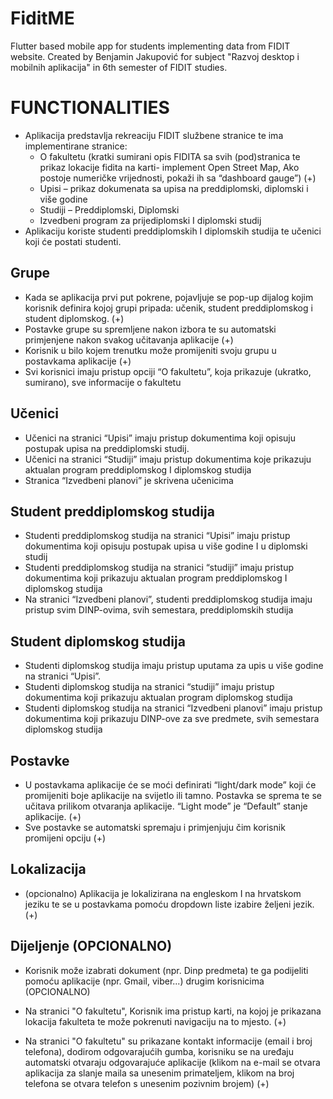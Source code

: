 # FiditME
Flutter based mobile app for students implementing data from FIDIT website. Created by Benjamin Jakupović for subject "Razvoj desktop i mobilnih aplikacija" in 6th semester of FIDIT studies.

# FUNCTIONALITIES

*	Aplikacija predstavlja rekreaciju FIDIT službene stranice te ima implementirane stranice:
    - O fakultetu (kratki sumirani opis FIDITA sa svih (pod)stranica te prikaz lokacije fidita na karti- implement Open Street Map, Ako postoje numeričke vrijednosti, pokaži ih sa “dashboard gauge”) (+)
    - Upisi – prikaz dokumenata sa upisa na preddiplomski, diplomski i više godine
    - Studiji – Preddiplomski, Diplomski
    - Izvedbeni program za prijediplomski I diplomski studij
*	Aplikaciju koriste studenti preddiplomskih I diplomskih studija te učenici koji će postati studenti.

## Grupe
*	Kada se aplikacija prvi put pokrene, pojavljuje se pop-up dijalog kojim korisnik definira kojoj grupi pripada: učenik, student preddiplomskog i student diplomskog. (+)
*	Postavke grupe su spremljene nakon izbora te su automatski primjenjene nakon svakog učitavanja aplikacije (+)
*	Korisnik u bilo kojem trenutku može promijeniti svoju grupu u postavkama aplikacije (+)
*	Svi korisnici imaju pristup opciji “O fakultetu”, koja prikazuje (ukratko, sumirano), sve informacije o fakultetu
## Učenici 
*	Učenici na stranici “Upisi” imaju pristup dokumentima koji opisuju postupak upisa na preddiplomski studij.
*	Učenici na stranici “Studiji” imaju pristup dokumentima koje prikazuju aktualan program preddiplomskog I diplomskog studija
*	Stranica “Izvedbeni planovi” je skrivena učenicima

## Student preddiplomskog studija
*	Studenti preddiplomskog studija na stranici “Upisi” imaju pristup dokumentima koji opisuju postupak upisa u više godine I u diplomski studij
*	Studenti preddiplomskog studija na stranici “studiji” imaju pristup dokumentima koji prikazuju aktualan program preddiplomskog I diplomskog studija
*	Na stranici “Izvedbeni planovi”, studenti preddiplomskog  studija imaju pristup svim DINP-ovima, svih semestara, preddiplomskih studija  

## Student diplomskog studija
*	Studenti diplomskog studija imaju pristup uputama za upis u više godine na stranici “Upisi”.
*	Studenti diplomskog studija na stranici “studiji” imaju pristup dokumentima koji prikazuju aktualan program diplomskog studija
*	Studenti diplomskog studija na stranici “Izvedbeni planovi” imaju pristup dokumentima koji prikazuju DINP-ove za sve predmete, svih semestara diplomskog studija 

## Postavke

*	U postavkama aplikacije će se moći definirati “light/dark mode” koji će promijeniti boje aplikacije na svijetlo ili tamno. Postavka se sprema te se učitava prilikom otvaranja aplikacije. “Light mode” je “Default” stanje aplikacije. (+)
*	Sve postavke se automatski spremaju i primjenjuju čim korisnik promijeni opciju (+)


## Lokalizacija
*	(opcionalno) Aplikacija je lokalizirana na engleskom I na hrvatskom jeziku te se u postavkama pomoću dropdown liste izabire željeni jezik. (+)

## Dijeljenje (OPCIONALNO)
*   Korisnik može izabrati dokument (npr. Dinp predmeta) te ga podijeliti pomoću aplikacije (npr. Gmail, viber...) drugim korisnicima (OPCIONALNO)

*   Na stranici "O fakultetu", Korisnik ima pristup karti, na kojoj je prikazana lokacija fakulteta te može pokrenuti navigaciju na to mjesto. (+)
*   Na stranici "O fakultetu" su prikazane kontakt informacije (email i broj telefona), dodirom odgovarajućih gumba, korisniku se na uređaju automatski otvaraju odgovarajuće aplikacije (klikom na e-mail se otvara aplikacija za slanje maila sa unesenim primateljem, klikom na broj telefona se otvara telefon s unesenim pozivnim brojem) (+)
